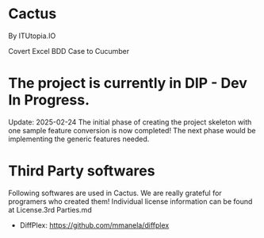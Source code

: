 # Cactus 
By ITUtopia.IO

Covert Excel BDD Case to Cucumber

# The project is currently in DIP - Dev In Progress.

Update: 2025-02-24
The initial phase of creating the project skeleton with one sample feature conversion is now completed! The next phase would be implementing the generic features needed.


# Third Party softwares
Following softwares are used in Cactus. We are really grateful for programers who created them! Individual license information can be found at License.3rd Parties.md

* DiffPlex: https://github.com/mmanela/diffplex
